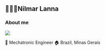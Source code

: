 ## 👨🏻‍💻Nilmar Lanna
### **About me**

[<img src="https://img.shields.io/badge/linkedin-%230077B5.svg?&style=for-the-badge&logo=linkedin&logoColor=white" />](https://www.linkedin.com/in/nilmarlanna/)

🤖 Mechatronic Engineer
🏠 Brazil, Minas Gerais


